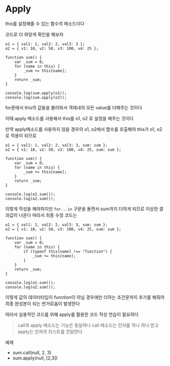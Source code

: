 # Apply

this를 설정해줄 수 있는 함수의 메소드이다

코드로 더 와닿게 확인을 해보자

```
o1 = { val1: 1, val2: 2, val3: 3 };
o2 = { v1: 10, v2: 50, v3: 100, v4: 25 };

function sum() {
    var _sum = 0;
    for (name in this) {
        _sum += this[name];
    }
    return _sum;
}

console.log(sum.apply(o1));
console.log(sum.apply(o2));
```

for문에서 this의 값들을 불러와서 객체내의 모든 value를 더해주는 것이다

이때 apply 메소드를 사용해서 this를 o1, o2 로 설정을 해주는 것이다

만약 apply메소드를 사용하지 않을 경우의 o1, o2에서 함수를 호출해야 this가 o1, o2로 적용이 되므로

```
o1 = { val1: 1, val2: 2, val3: 3, sum: sum };
o2 = { v1: 10, v2: 50, v3: 100, v4: 25, sum: sum };

function sum() {
    var _sum = 0;
    for (name in this) {
        _sum += this[name];
    }
    return _sum;
}

console.log(o1.sum());
console.log(o2.sum());
```

이렇게 작성을 해야하지만 `for...in` 구문을 돌면서 sum까지 더하게 되므로 이상한 결과값이 나온다 따라서 최종 수정 코드는

```
o1 = { val1: 1, val2: 2, val3: 3, sum: sum };
o2 = { v1: 10, v2: 50, v3: 100, v4: 25, sum: sum };

function sum() {
    var _sum = 0;
    for (name in this) {
        if (typeof this[name] !== "function") {
            _sum += this[name];
        }
    }
    return _sum;
}

console.log(o1.sum());
console.log(o2.sum());
```

이렇게 값의 데이터타입이 function이 아닐 경우에만 더하는 조건문까지 추가를 해줘야 최종 완성본이 되는 번거로움이 발생한다

따라서 실용적인 코드를 위해 apply를 활용한 코드 작성 연습이 필요하다

> call과 apply 메소드는 기능은 동일하나 call 메소드는 인자를 하나 하나 받고 apply는 인자의 리스트를 전달한다

예제

-   sum.call(null, 2, 3)
-   sum.apply(null, [2,3])
